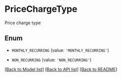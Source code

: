 # PriceChargeType

Price charge type

## Enum

* `MONTHLY_RECURRING` (value: `'MONTHLY_RECURRING'`)

* `NON_RECURRING` (value: `'NON_RECURRING'`)

[[Back to Model list]](../README.md#documentation-for-models) [[Back to API list]](../README.md#documentation-for-api-endpoints) [[Back to README]](../README.md)


